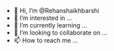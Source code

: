 - 👋 Hi, I’m @Rehanshaikhbarshi
- 👀 I’m interested in ...
- 🌱 I’m currently learning ...
- 💞️ I’m looking to collaborate on ...
- 📫 How to reach me ...

<!---
Rehanshaikhbarshi/Rehanshaikhbarshi is a ✨ special ✨ repository because its `README.md` (this file) appears on your GitHub profile.
You can click the Preview link to take a look at your changes.
--->
